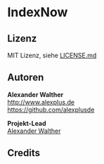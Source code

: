 # IndexNow

## Lizenz

MIT Lizenz, siehe [LICENSE.md](https://github.com/alexplusde/indexnow/blob/master/LICENSE.md)  

## Autoren

**Alexander Walther**  
http://www.alexplus.de  
https://github.com/alexplusde  

**Projekt-Lead**  
[Alexander Walther](https://github.com/alexplusde)

## Credits
